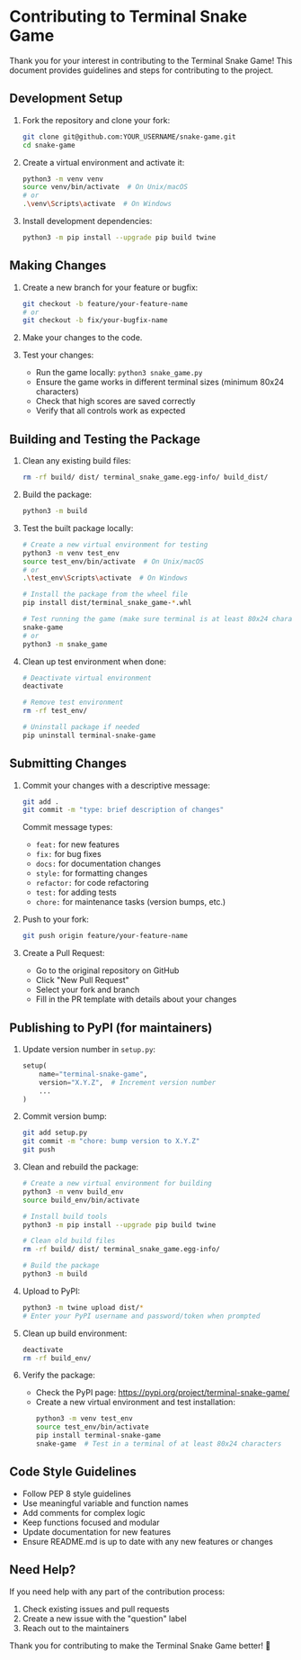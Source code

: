 # Contributing to Terminal Snake Game

Thank you for your interest in contributing to the Terminal Snake Game! This document provides guidelines and steps for contributing to the project.

## Development Setup

1. Fork the repository and clone your fork:
   ```bash
   git clone git@github.com:YOUR_USERNAME/snake-game.git
   cd snake-game
   ```

2. Create a virtual environment and activate it:
   ```bash
   python3 -m venv venv
   source venv/bin/activate  # On Unix/macOS
   # or
   .\venv\Scripts\activate  # On Windows
   ```

3. Install development dependencies:
   ```bash
   python3 -m pip install --upgrade pip build twine
   ```

## Making Changes

1. Create a new branch for your feature or bugfix:
   ```bash
   git checkout -b feature/your-feature-name
   # or
   git checkout -b fix/your-bugfix-name
   ```

2. Make your changes to the code.

3. Test your changes:
   - Run the game locally: `python3 snake_game.py`
   - Ensure the game works in different terminal sizes (minimum 80x24 characters)
   - Check that high scores are saved correctly
   - Verify that all controls work as expected

## Building and Testing the Package

1. Clean any existing build files:
   ```bash
   rm -rf build/ dist/ terminal_snake_game.egg-info/ build_dist/
   ```

2. Build the package:
   ```bash
   python3 -m build
   ```

3. Test the built package locally:
   ```bash
   # Create a new virtual environment for testing
   python3 -m venv test_env
   source test_env/bin/activate  # On Unix/macOS
   # or
   .\test_env\Scripts\activate  # On Windows

   # Install the package from the wheel file
   pip install dist/terminal_snake_game-*.whl

   # Test running the game (make sure terminal is at least 80x24 characters)
   snake-game
   # or
   python3 -m snake_game
   ```

4. Clean up test environment when done:
   ```bash
   # Deactivate virtual environment
   deactivate
   
   # Remove test environment
   rm -rf test_env/
   
   # Uninstall package if needed
   pip uninstall terminal-snake-game
   ```

## Submitting Changes

1. Commit your changes with a descriptive message:
   ```bash
   git add .
   git commit -m "type: brief description of changes"
   ```
   Commit message types:
   - `feat:` for new features
   - `fix:` for bug fixes
   - `docs:` for documentation changes
   - `style:` for formatting changes
   - `refactor:` for code refactoring
   - `test:` for adding tests
   - `chore:` for maintenance tasks (version bumps, etc.)

2. Push to your fork:
   ```bash
   git push origin feature/your-feature-name
   ```

3. Create a Pull Request:
   - Go to the original repository on GitHub
   - Click "New Pull Request"
   - Select your fork and branch
   - Fill in the PR template with details about your changes

## Publishing to PyPI (for maintainers)

1. Update version number in `setup.py`:
   ```python
   setup(
       name="terminal-snake-game",
       version="X.Y.Z",  # Increment version number
       ...
   )
   ```

2. Commit version bump:
   ```bash
   git add setup.py
   git commit -m "chore: bump version to X.Y.Z"
   git push
   ```

3. Clean and rebuild the package:
   ```bash
   # Create a new virtual environment for building
   python3 -m venv build_env
   source build_env/bin/activate
   
   # Install build tools
   python3 -m pip install --upgrade pip build twine
   
   # Clean old build files
   rm -rf build/ dist/ terminal_snake_game.egg-info/
   
   # Build the package
   python3 -m build
   ```

4. Upload to PyPI:
   ```bash
   python3 -m twine upload dist/*
   # Enter your PyPI username and password/token when prompted
   ```

5. Clean up build environment:
   ```bash
   deactivate
   rm -rf build_env/
   ```

6. Verify the package:
   - Check the PyPI page: https://pypi.org/project/terminal-snake-game/
   - Create a new virtual environment and test installation:
     ```bash
     python3 -m venv test_env
     source test_env/bin/activate
     pip install terminal-snake-game
     snake-game  # Test in a terminal of at least 80x24 characters
     ```

## Code Style Guidelines

- Follow PEP 8 style guidelines
- Use meaningful variable and function names
- Add comments for complex logic
- Keep functions focused and modular
- Update documentation for new features
- Ensure README.md is up to date with any new features or changes

## Need Help?

If you need help with any part of the contribution process:
1. Check existing issues and pull requests
2. Create a new issue with the "question" label
3. Reach out to the maintainers

Thank you for contributing to make the Terminal Snake Game better! 🐍 
